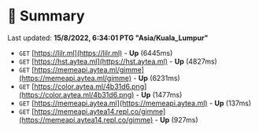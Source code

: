 # 📖 Summary
Last updated: **15/8/2022, 6:34:01 PTG "Asia/Kuala_Lumpur"**

- `GET` [https://lilr.ml](https://lilr.ml) - **Up** (6445ms)
- `GET` [https://hst.aytea.ml](https://hst.aytea.ml) - **Up** (4827ms)
- `GET` [https://memeapi.aytea.ml/gimme](https://memeapi.aytea.ml/gimme) - **Up** (6231ms)
- `GET` [https://color.aytea.ml/4b31d6.png](https://color.aytea.ml/4b31d6.png) - **Up** (1477ms)
- `GET` [https://memeapi.aytea.ml](https://memeapi.aytea.ml) - **Up** (137ms)
- `GET` [https://memeapi.aytea14.repl.co/gimme](https://memeapi.aytea14.repl.co/gimme) - **Up** (927ms)
